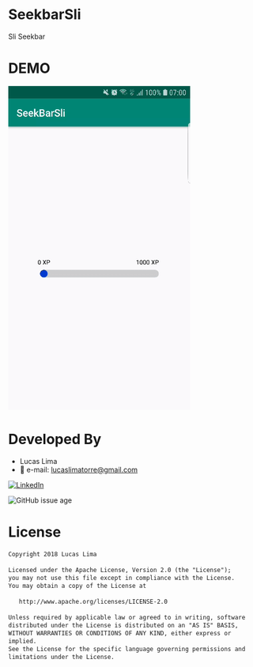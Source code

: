 # SeekbarSli
Sli Seekbar

# DEMO

<img src="https://github.com/lucaslima777/SeekbarSli/blob/master/demo/sli_seekbar.gif?raw=true" title="seekbarsli" />

# Developed By

* Lucas Lima 
 * :email: e-mail: lucaslimatorre@gmail.com
 
 [![LinkedIn](https://img.shields.io/badge/LinkedIn-LucasLima-blue.svg)](https://www.linkedin.com/in/lucas-lima-torre/)
 

![GitHub issue age](https://img.shields.io/badge/build-android%20studio-brightgreen.svg)



# License

    Copyright 2018 Lucas Lima

    Licensed under the Apache License, Version 2.0 (the "License");
    you may not use this file except in compliance with the License.
    You may obtain a copy of the License at

       http://www.apache.org/licenses/LICENSE-2.0

    Unless required by applicable law or agreed to in writing, software
    distributed under the License is distributed on an "AS IS" BASIS,
    WITHOUT WARRANTIES OR CONDITIONS OF ANY KIND, either express or implied.
    See the License for the specific language governing permissions and
    limitations under the License.
